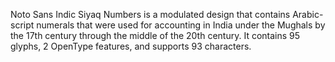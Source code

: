 Noto Sans Indic Siyaq Numbers is a modulated design that contains Arabic-script numerals that were used for accounting in India under the Mughals by the 17th century through the middle of the 20th century. It contains 95 glyphs, 2 OpenType features, and supports 93 characters.